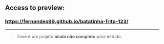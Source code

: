 ## Access to preview:
### https://fernandes99.github.io/batatinha-frita-123/


___

> Esse é um projeto **ainda não completo** para estudo.
